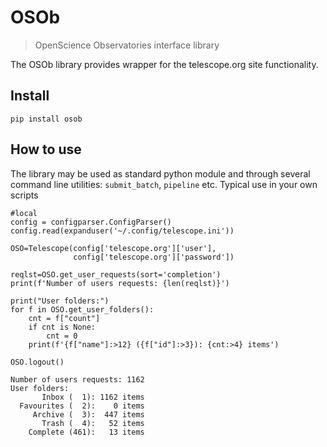 # OSOb
> OpenScience Observatories interface library


The OSOb library provides wrapper for the telescope.org site functionality.

## Install

`pip install osob`

## How to use

The library may be used as standard python module and through several command line utilities: `submit_batch`, `pipeline` etc. Typical use in your own scripts 

```
#local
config = configparser.ConfigParser()
config.read(expanduser('~/.config/telescope.ini'))

OSO=Telescope(config['telescope.org']['user'], 
              config['telescope.org']['password'])

reqlst=OSO.get_user_requests(sort='completion')
print(f'Number of users requests: {len(reqlst)}')

print("User folders:")
for f in OSO.get_user_folders():
    cnt = f["count"] 
    if cnt is None:
        cnt = 0
    print(f'{f["name"]:>12} ({f["id"]:>3}): {cnt:>4} items')

OSO.logout()
```

    Number of users requests: 1162
    User folders:
           Inbox (  1): 1162 items
      Favourites (  2):    0 items
         Archive (  3):  447 items
           Trash (  4):   52 items
        Complete (461):   13 items

